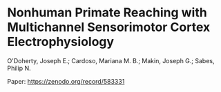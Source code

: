 # Nonhuman Primate Reaching with Multichannel Sensorimotor Cortex Electrophysiology

O'Doherty, Joseph E.; Cardoso, Mariana M. B.;  Makin, Joseph G.;  Sabes, Philip N.

Paper: https://zenodo.org/record/583331
